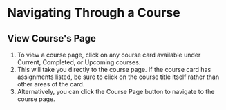 # Navigating Through a Course


## View Course's Page
  1. To view a course page, click on any course card available under Current, Completed, or Upcoming courses.
  2. This will take you directly to the course page. If the course card has assignments listed, be sure to click on the course       title itself rather than other areas of the card.
  3. Alternatively, you can click the Course Page button to navigate to the course page.
